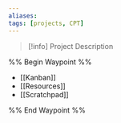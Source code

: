 ```yaml
---
aliases: 
tags: [projects, CPT]
---
```


> [!info] Project Description


%% Begin Waypoint %%
- [[Kanban]]
- [[Resources]]
- [[Scratchpad]]

%% End Waypoint %%

